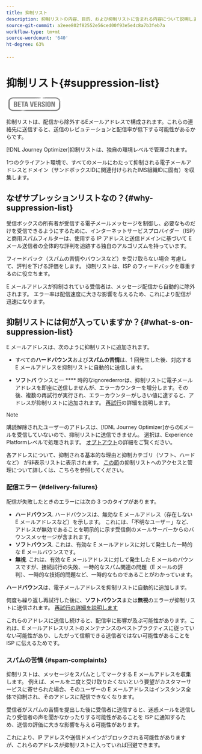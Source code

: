 ```yaml
---
title: 抑制リスト
description: 抑制リストの内容、目的、および抑制リストに含まれる内容について説明します。
source-git-commit: a2eee802f82552e56ced00f93e5e4c8a7b3feb7a
workflow-type: tm+mt
source-wordcount: '640'
ht-degree: 63%

---
```


# 抑制リスト{#suppression-list}

![](assets/do-not-localize/badge.png)

抑制リストは、配信から除外するEメールアドレスで構成されます。これらの連絡先に送信すると、送信のレピュテーションと配信率が低下する可能性があるからです。

 [!DNL Journey Optimizer]抑制リストは、独自の環境レベルで管理されます。 

1つのクライアント環境で、すべてのメールにわたって抑制される電子メールアドレスとドメイン（サンドボックスIDに関連付けられたIMS組織IDに固有）を収集します。

<!--It gathers spam complaints, hard bounces, and soft bounces that occur consistently.-->

## なぜサプレッションリストなの？{#why-suppression-list}

受信ボックスの所有者が受信する電子メールメッセージを制御し、必要なものだけを受信できるようにするために、インターネットサービスプロバイダー（ISP）と商用スパムフィルターは、使用する IP アドレスと送信ドメインに基づいて E メール送信者の全体的な評判を追跡する独自のアルゴリズムを持っています。

フィードバック（スパムの苦情やバウンスなど）を受け取らない場合 考慮して、評判を下げる評価をします。 抑制リストは、ISP のフィードバックを尊重するのに役立ちます。

E メールアドレスが抑制されている受信者は、メッセージ配信から自動的に除外されます。 エラー率は配信速度に大きな影響を与えるため、これにより配信が迅速になります。

## 抑制リストには何が入っていますか？{#what-s-on-suppression-list}

E メールアドレスは、次のように抑制リストに追加されます。

* すべての&#x200B;**ハードバウンス**&#x200B;および&#x200B;**スパムの苦情**&#x200B;は、1 回発生した後、対応する E メールアドレスを抑制リストに自動的に送信します。

* **ソフトバ** ウンスと一 **** 時的なignorederrorは、抑制リストに電子メールアドレスを即座に送信しませんが、エラーカウンターを増分します。その後、複数の再試行が実行され、エラーカウンターがしきい値に達すると、アドレスが抑制リストに追加されます。 [再試行](configuration/retries.md)の詳細を説明します。

<!--You can also manually add an address to the suppression list. Manual category will be available when ability to manually add an address to the suppression list (via API) is released.-->

>[!NOTE]
>
>購読解除されたユーザーのアドレスは、[!DNL Journey Optimizer]からのEメールを受信していないので、抑制リストに送信できません。 選択は、Experience Platformレベルで処理されます。 [オプトアウト](../using/consent.md)の詳細をご覧ください。
<!--Email addresses of recipients who **unsubscribe** from your sendings are NOT sent to the suppression list. Confirmed by eng.: "Subscribe and Unsubscribe are handled by the Consent/Subscription service. A user that opts out will not make it to the suppression list – we won’t send them emails."-->

各アドレスについて、抑制される基本的な理由と抑制カテゴリ（ソフト、ハードなど） が非表示リストに表示されます。 [この節](configuration/manage-suppression-list.md)の抑制リストへのアクセスと管理について詳しくは、こちらを参照してください。

<!--Once a message is sent, the message logs allow you to view the delivery status for each recipient and the associated failure type and reason. [Learn more about monitoring message execution](monitoring.md). NO ACCESS TO LOGS YET-->

### 配信エラー {#delivery-failures}

配信が失敗したときのエラーには次の 3 つのタイプがあります。

* **ハードバウンス**. ハードバウンスは、無効な E メールアドレス（存在しない E メールアドレスなど）を示します。 これには、「不明なユーザー」など、アドレスが無効であることを明示的に示す受信側のメールサーバーからのバウンスメッセージが含まれます。
* **ソフトバウンス**. これは、有効な E メールアドレスに対して発生した一時的な E メールバウンスです。
* **無視**. これは、有効な E メールアドレスに対して発生した E メールのバウンスですが、接続試行の失敗、一時的なスパム関連の問題（E メールの評判）、一時的な技術的問題など、一時的なものであることがわかっています。<!--does it exist in CJM?-->

**ハードバウンス**&#x200B;は、電子メールアドレスを抑制リストに自動的に追加します。

何度も繰り返し再試行した後に、**ソフトバウンス**&#x200B;または&#x200B;**無視**&#x200B;のエラーが抑制リストに送信されます。 [再試行の詳細を説明します](configuration/retries.md)

これらのアドレスに送信し続けると、配信率に影響が及ぶ可能性があります。これは、E メールアドレスリストのメンテナンスのベストプラクティスに従っていない可能性があり、したがって信頼できる送信者ではない可能性があることを ISP に伝えるためです。

### スパムの苦情 {#spam-complaints}

抑制リストは、メッセージをスパムとしてマークする E メールアドレスを収集します。 例えば、メールを二度と受け取りたくないという要望がカスタマーサービスに寄せられた場合、そのユーザーの E メールアドレスはインスタンス全体で抑制され、そのアドレスに配信できなくなります。

受信者がスパムの苦情を提出した後に受信者に送信すると、迷惑メールを送信したり受信者の声を聞かなかったりする可能性があることを ISP に通知するため、送信の評価に大きな影響を与える可能性があります。

これにより、IP アドレスや送信ドメインがブロックされる可能性がありますが、これらのアドレスが抑制リストに入っていれば回避できます。

<!--### Unsubscriptions {#unsubscriptions}

Every email sent to recipients must include an unsubscribe link. Upon clicking this link, if a recipient confirms [opting out](consent.md), the corresponding email address is immediately sent to the suppression list. This user must not receive communication from your brand until subscribed again.
NOT TRUE > "Subscribe and Unsubscribe are handled by the Consent/Subscription service. A user that opts out will not make it to the suppression list – we won’t send them emails."-->

<!--MOVED to Configuration/Retries section

The threshold is set at three errors:
* For the same delivery, at the third attempt, the address is suppressed.
* If there are different deliveries and two errors occur at least 24 hours apart, the error counter is incremented upon each error and the address is also suppressed at the third attempt.
When a delivery is successful after a retry, the error counter of the address is reinitialized.

### Retries {#retries}

If a message fails due to a temporary bounce of the **Ignored** type, retries will be performed for **3.5 days** from the time the message was added to the email queue.

The minimum delay between retries and the maximum number of retries to be performed are ///managed by the Enhanced MTA/// based on how well an IP is performing, both historically and currently at a given domain.

After 3.5 days, any message in the retry queue will be removed from the queue and sent back as a bounce.-->
